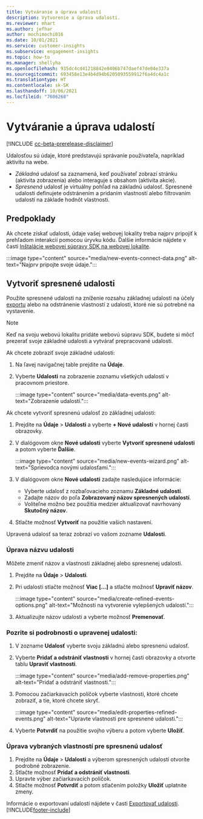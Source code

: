```yaml
---
title: Vytváranie a úprava udalostí
description: Vytvorenie a úprava udalostí.
ms.reviewer: mhart
ms.author: jefhar
author: mochimochi016
ms.date: 10/01/2021
ms.service: customer-insights
ms.subservice: engagement-insights
ms.topic: how-to
ms.manager: shellyha
ms.openlocfilehash: 935dc4cd41218842e8406b747daef47de04e337a
ms.sourcegitcommit: 693458e13e4b4d94b6205093559912f6a4dc4a1c
ms.translationtype: HT
ms.contentlocale: sk-SK
ms.lasthandoff: 10/06/2021
ms.locfileid: "7606268"
---
```

# <a name="create-and-modify-events"></a>Vytváranie a úprava udalostí

[!INCLUDE [cc-beta-prerelease-disclaimer](includes/cc-beta-prerelease-disclaimer.md)]

Udalosťou sú údaje, ktoré predstavujú správanie používateľa, napríklad aktivitu na webe.

- *Základná* udalosť sa zaznamená, keď používateľ zobrazí stránku (aktivita zobrazenia) alebo interaguje s obsahom (aktivita akcie).
- *Spresnená* udalosť je virtuálny pohľad na základnú udalosť. Spresnené udalosti definujete odstránením a pridaním vlastností alebo filtrovaním udalostí na základe hodnôt vlastnosti.

## <a name="prerequisites"></a>Predpoklady

Ak chcete získať udalosti, údaje vašej webovej lokality treba najprv pripojiť k prehľadom interakcií pomocou úryvku kódu. Ďalšie informácie nájdete v časti [Inštalácie webovej súpravy SDK na webovej lokalite](instrument-website.md).

 :::image type="content" source="media/new-events-connect-data.png" alt-text="Najprv pripojte svoje údaje.":::

## <a name="create-refined-events"></a>Vytvoriť spresnené udalosti

Použite spresnené udalosti na zníženie rozsahu základnej udalosti na účely [exportu](export-events.md) alebo na odstránenie vlastností z udalosti, ktoré nie sú potrebné na vystavenie.

> [!NOTE]
> Keď na svoju webovú lokalitu pridáte webovú súpravu SDK, budete si môcť prezerať svoje základné udalosti a vytvárať prepracované udalosti. 

Ak chcete zobraziť svoje základné udalosti:

1. Na ľavej navigačnej table prejdite na **Údaje**.

1. Vyberte **Udalosti** na zobrazenie zoznamu všetkých udalostí v pracovnom priestore.

    :::image type="content" source="media/data-events.png" alt-text="Zobrazenie udalostí.":::

Ak chcete vytvoriť spresnenú udalosť zo základnej udalosti: 

1. Prejdite na **Údaje** > **Udalosti** a vyberte **+ Nové udalosti** v hornej časti obrazovky.

1. V dialógovom okne **Nové udalosti** vyberte **Vytvoriť spresnené udalosti** a potom vyberte **Ďalšie**.
   
     :::image type="content" source="media/new-events-wizard.png" alt-text="Sprievodca novými udalosťami.":::
     
1. V dialógovom okne **Nové udalosti** zadajte nasledujúce informácie:

   - Vyberte udalosť z rozbaľovacieho zoznamu **Základné udalosti**.
   - Zadajte názov do poľa **Zobrazovaný názov spresnených udalostí**.
   - Voliteľne možno bez použitia medzier aktualizovať navrhovaný **Skutočný názov**.

1. Stlačte možnosť **Vytvoriť** na použitie vašich nastavení.

Upravená udalosť sa teraz zobrazí vo vašom zozname **Udalosti**.

### <a name="edit-event-name"></a>Úprava názvu udalosti

Môžete zmeniť názov a vlastnosti základnej alebo spresnenej udalosti.

1. Prejdite na **Údaje** > **Udalosti**. 

1. Pri udalosti stlačte možnosť **Viac [...]** a stlačte možnosť **Upraviť názov**.
    
     :::image type="content" source="media/create-refined-events-options.png" alt-text="Možnosti na vytvorenie vylepšených udalostí.":::

3. Aktualizujte názov udalosti a vyberte možnosť **Premenovať**.

### <a name="view-the-details-of-a-refined-event"></a>Pozrite si podrobnosti o upravenej udalosti:

1. V zozname **Udalosť** vyberte svoju základnú alebo spresnenú udalosť. 

1. Vyberte **Pridať a odstrániť vlastnosti** v hornej časti obrazovky a otvorte tablu **Upraviť vlastnosti**. 

     :::image type="content" source="media/add-remove-properties.png" alt-text="Pridať a odstrániť vlastnosti.":::

1. Pomocou začiarkavacích políčok vyberte vlastnosti, ktoré chcete zobraziť, a tie, ktoré chcete skryť. 

   :::image type="content" source="media/edit-properties-refined-events.png" alt-text="Upravte vlastnosti pre spresnené udalosti.":::

1. Vyberte **Potvrdiť** na použitie svojho výberu a potom vyberte **Uložiť**.


### <a name="edit-selected-properties-for-a-refined-event"></a>Úprava vybraných vlastností pre spresnenú udalosť

1. Prejdite na **Údaje** > **Udalosti** a výberom spresnených udalostí otvoríte podrobné zobrazenie.
1. Stlačte možnosť **Pridať a odstrániť vlastnosti**. 
1. Upravte výber začiarkavacích políčok.
1. Stlačte možnosť **Potvrdiť** a potom stlačením položky **Uložiť** uplatnite zmeny.

Informácie o exportovaní udalostí nájdete v časti [Exportovať udalosti](export-events.md).
[!INCLUDE[footer-include](../includes/footer-banner.md)]

